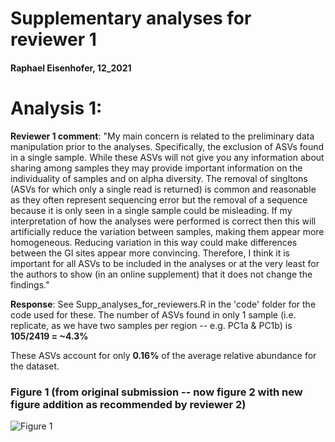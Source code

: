 # Supplementary analyses for reviewer 1
#### Raphael Eisenhofer, 12_2021

# Analysis 1:
**Reviewer 1 comment**: "My main concern is related to the preliminary data manipulation prior to the analyses. Specifically, the exclusion of ASVs found in a single sample. While these ASVs will not give you any information about sharing among samples they may provide important information on the individuality of samples and on alpha diversity. The removal of singltons (ASVs for which only a single read is returned) is common and reasonable as they often represent sequencing error but the removal of a sequence because it is only seen in a single sample could be misleading. If my interpretation of how the analyses were performed is correct then this will artificially reduce the variation between samples, making them appear more homogeneous. Reducing variation in this way could make differences between the GI sites appear more convincing. Therefore, I think it is important for all ASVs to be included in the analyses or at the very least for the authors to show (in an online supplement) that it does not change the findings."

**Response**: See Supp_analyses_for_reviewers.R in the 'code' folder for the code used for these. The number of ASVs found in only 1 sample (i.e. replicate, as we have two samples per region -- e.g. PC1a & PC1b) is **105/2419 = ~4.3%**

These ASVs account for only **0.16%** of the average relative abundance for the dataset. 

### Figure 1 (from original submission -- now figure 2 with new figure addition as recommended by reviewer 2)
![Figure 1](figure/FigureSS1A.png)
